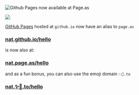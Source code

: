 ![Github Pages now available at Page.as](https://ph-files.imgix.net/cc64ce65-ed27-4626-8ba3-f224f85467d6.png)


![](https://ph-files.imgix.net/419f3000-59ea-44c9-a5b7-7c255ebf721e.png)

[GitHub Pages](https://pages.github.com) hosted at `github.io` now have an alias to `page.as`

### [nat.github.io/hello](https://nat.github.io/hello) 

is now also at:

### [nat.page.as/hello](https://nat.page.as/hello/)

and as a fun bonus, you can also use the emoji domain `✨🚀.to`

### [nat.✨🚀.to/hello](https://nat.✨🚀.to/hello/)
